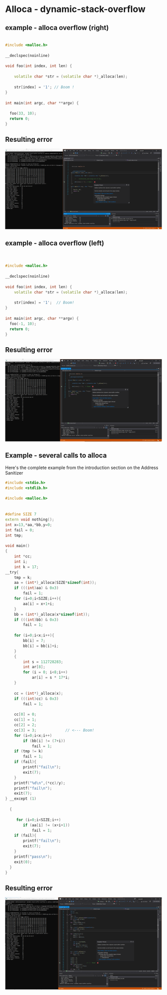 # Alloca - dynamic-stack-overflow

## example - alloca overflow (right)
```cpp

#include <malloc.h>

__declspec(noinline)

void foo(int index, int len) {

    volatile char *str = (volatile char *)_alloca(len);
    
    str[index] = '1'; // Boom !
}

int main(int argc, char **argv) {

  foo(33, 10);
  return 0;
}
```

## Resulting error

![example1](.\SRC_CODE\dynamic-stack-buffer-overflow\example1.PNG)

## example - alloca overflow (left)

```cpp


#include <malloc.h>

__declspec(noinline)

void foo(int index, int len) {
    volatile char *str = (volatile char *)_alloca(len);

    str[index] = '1';  // Boom!
}

int main(int argc, char **argv) {
  foo(-1, 10);
  return 0;
}
```
## Resulting error

![example2](.\SRC_CODE\dynamic-stack-buffer-overflow\example2.PNG)

## Example - several calls to alloca

Here's the complete example from the introduction section on the Address Sanitizer

```cpp
#include <stdio.h>
#include <stdlib.h>

#include <malloc.h>


#define SIZE 7
extern void nothing();
int x=13,*aa,*bb,y=0;
int fail = 0;
int tmp;

void main()
{
	int *cc;
	int i;
	int k = 17;
__try{
	tmp = k;
	aa = (int*)_alloca(SIZE*sizeof(int));
	if (((int)aa) & 0x3)
		fail = 1;
	for (i=0;i<SIZE;i++){
		aa[i] = x+1+i;
	}
	bb = (int*)_alloca(x*sizeof(int));
	if (((int)bb) & 0x3)
		fail = 1;

	for (i=0;i<x;i++){
		bb[i] = 7;
		bb[i] = bb[i]+i;
	}
	{
		int s = 112728283;
		int ar[8];
		for (i = 0; i<8;i++)
			ar[i] = s * 17*i;
	}

	cc = (int*)_alloca(x);
	if (((int)cc) & 0x3)
		fail = 1;

	cc[0] = 0;
	cc[1] = 1;
	cc[2] = 2;
	cc[3] = 3;             // <--- Boom!
	for (i=0;i<x;i++)
		if (bb[i] != (7+i))
			fail = 1;
	if (tmp != k)
		fail = 1;
	if (fail){
		printf("fail\n");
		exit(7);
	}
	printf("%d\n",(*cc)/y);
	printf("fail\n");
	exit(7);
} __except (1)
            
  {
  	
	 for (i=0;i<SIZE;i++)
	 	if (aa[i] != (x+i+1))
			fail = 1;
	if (fail){
		printf("fail\n");
		exit(7);
	}
	printf("pass\n");
	exit(0);
  }	
}
```
## Resulting error

![example3](.\SRC_CODE\dynamic-stack-buffer-overflow\example3.PNG)
